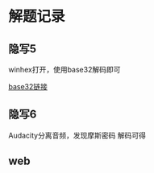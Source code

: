 # 解题记录

## 隐写5

winhex打开，使用base32解码即可

[base32链接](https://the-x.cn/zh-cn/encodings/Base32.aspx)

## 隐写6

Audacity分离音频，发现摩斯密码 解码可得

## web

